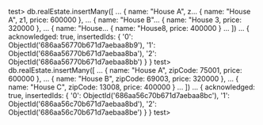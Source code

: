 
test> db.realEstate.insertMany([
...   { name: "House A", z...   { name: "House A", z1, price: 600000 },
...   { name: "House B"...   { name: "House 3, price: 320000 },
...   { name: "House...   { name: "House8, price: 400000 }
... ])
...
{
  acknowledged: true,
  insertedIds: {
    '0': ObjectId('686aa56770b671d7aebaa8b9'),
    '1': ObjectId('686aa56770b671d7aebaa8ba'),
    '2': ObjectId('686aa56770b671d7aebaa8bb')
  }
}
test> db.realEstate.insertMany([
...   { name: "House A", zipCode: 75001, price: 600000 },
...   { name: "House B", zipCode: 69003, price: 320000 },
...   { name: "House C", zipCode: 13008, price: 400000 }
... ])
...
{
  acknowledged: true,
  insertedIds: {
    '0': ObjectId('686aa56c70b671d7aebaa8bc'),
    '1': ObjectId('686aa56c70b671d7aebaa8bd'),
    '2': ObjectId('686aa56c70b671d7aebaa8be')
  }
}
test>
